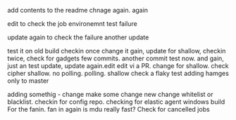 add contents to the readme
chnage again. again

edit to check the job environemnt test failure

update again to check the failure
another update

test it on old build
checkin once
change it gain, update for shallow, checkin twice, check for gadgets
few commits. another commit
test now. and gain, just an test update, update again.edit edit vi a PR. change for shallow. check cipher
shallow. no polling. polling. shallow
check a flaky test
adding hamges only to master

adding somethig - change
make some change
new change
whitelist or blacklist. checkin for config repo. checking for elastic agent
windows build
For the fanin. fan in again
is mdu really fast?
Check for cancelled jobs
